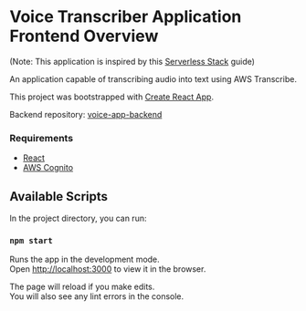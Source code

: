 # Voice Transcriber Application Frontend Overview
(Note: This application is inspired by this [Serverless Stack](https://serverless-stack.com/) guide)

An application capable of transcribing audio into text using AWS Transcribe.

This project was bootstrapped with [Create React App](https://github.com/facebook/create-react-app).

Backend repository: [voice-app-backend](https://github.com/TimHuynh0905/voice-app-backend)

### Requirements
- [React](https://reactjs.org/)
- [AWS Cognito](https://aws.amazon.com/)

## Available Scripts

In the project directory, you can run:

### `npm start`

Runs the app in the development mode.<br />
Open [http://localhost:3000](http://localhost:3000) to view it in the browser.

The page will reload if you make edits.<br />
You will also see any lint errors in the console.
